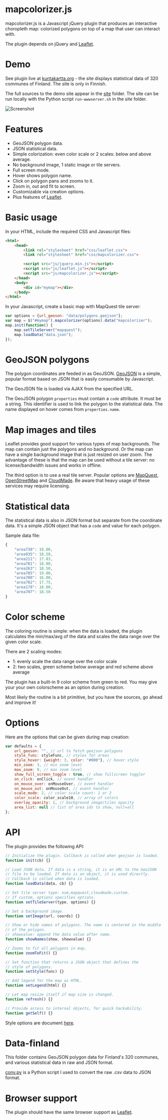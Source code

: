 mapcolorizer.js
===============

mapcolorizer.js is a Javascript jQuery plugin that produces an interactive
choropleth map: colorized polygons on top of a map that user can interact
with.

The plugin depends on jQuery and [Leaflet](http://leafletjs.com/).


# Demo

See plugin live at [kuntakartta.org](http://kuntakartta.org) - the site
displays statistical data of 320 communes of Finland. The site is only in
Finnish.

The full sources to the demo site appear in the
[site](https://github.com/tomimick/mapcolorizer/tree/master/site/) folder. The
site can be run locally with the Python script `run-wwwserver.sh` in the site
folder.

![Screenshot](https://raw.github.com/tomimick/mapcolorizer/master/screenshot.png)


# Features

  * GeoJSON polygon data.
  * JSON statistical data.
  * Simple colorization: even color scale or 2 scales: below and above average.
  * No background image, 1 static image or tile servers.
  * Full screen mode.
  * Hover shows polygon name.
  * Click on polygon pans and zooms to it.
  * Zoom in, out and fit to screen.
  * Customizable via creation options.
  * Plus features of [Leaflet](http://leafletjs.com/features.html).

# Basic usage

In your HTML, include the required CSS and Javascript files:

```html
<html>
    <head>
        <link rel="stylesheet" href="css/leaflet.css">
        <link rel="stylesheet" href="css/mapcolorizer.css">

        <script src="js/jquery.min.js"></script>
        <script src="js/leaflet.js"></script>
        <script src="js/mapcolorizer.js"></script>
    </head>
    <body>
        <div id="mymap"></div>
    </body>
</html>
```

In your Javascript, create a basic map with MapQuest tile server:

```javascript
var options = {url_geoson: "data/polygons.geojson"};
var map = $("#mymap").mapcolorizer(options).data("mapcolorizer");
map.init(function() {
    map.setTileServer("mapquest");
    map.loadData("data.json");
});
```


# GeoJSON polygons

The polygon coordinates are feeded in as GeoJSON.
[GeoJSON](http://geojson.org/) is a simple, popular format based on JSON that
is easily consumable by Javascript.

The GeoJSON file is loaded via AJAX from the specified URL.

The GeoJSON polygon `properties` must contain a `code` attribute. It
must be a string. This identifier is used to link the polygon to the
statistical data.  The name displayed on hover comes from `properties.name`.


# Map images and tiles

Leaflet provides good support for various types of map backgrounds.  The map
can contain just the polygons and no background. Or the map can have a single
background image that is just resized on user zoom. The advantage of these is
that the map can be used without a tile server: no license/bandwidth issues
and works in offline.

The third option is to use a real tile server. Popular options are
[MapQuest](http://www.mapquest.com/),
[OpenStreetMap](http://www.openstreetmap.org/) and
[CloudMade](http://www.cloudmade.com/). Be aware that heavy usage of these
services may require licensing.


# Statistical data

The statistical data is also in JSON format but separate from the coordinate
data. It's a simple JSON object that has a `code` and value for each polygon.

Sample data file:

```javascript
{
    "area738": 18.00,
    "area935": 18.50,
    "area211": 17.83,
    "area781": 18.00,
    "area263": 18.50,
    "area785": 19.00,
    "area700": 16.00,
    "area702": 17.75,
    "area178": 18.00,
    "area707": 18.50
}
```

# Color scheme

The coloring routine is simple: when the data is loaded, the plugin calculates
the min/max/avg of the data and scales the data range over the given color
scale.

There are 2 scaling modes:

  * 1: evenly scale the data range over the color scale
  * 2: two scales, green scheme below average and red scheme above average

The plugin has a built-in 9 color scheme from green to red. You may give your
your own colorscheme as an option during creation.

Most likely the routine is a bit primitive, but you have the sources, go ahead
and improve it!



# Options

Here are the options that can be given during map creation:

```javascript
var defaults = {
    url_geoson: "", // url to fetch geojson polygons
    style_func: styleFunc, // styles for areas
    style_hover: {weight: 3, color: "#000"}, // hover style
    min_zoom: 3, // min zoom level
    max_zoom: 9, // max zoom level
    show_full_screen_toggle : true, // show fullscreen toggler
    on_click: onClick, // event handler
    on_mouse_over: onMouseOver, // event handler
    on_mouse_out: onMouseOut, // event handler
    scale_mode: 2, // color scale count: 1 or 2
    color_scale: color_scale10, // array of colors
    overlay_opacity: 1, // background image/tiles opacity
    area_list: null // list of area ids to show, null=all
};
```

# API

The plugin provides the following API:

```javascript
// Initialize the plugin. Callback is called when geojson is loaded.
function init(cb) {}

// Load JSON data. If data is a string, it is an URL to the GeoJSON
// file to be loaded. If data is an object, it is used directly.
// Callback is called when data is loaded.
function loadData(data, cb) {}

// Set tile server type: osm,mapquest,cloudmade,custom.
// If custom, options specifies options.
function setTileServer(type, options) {}

// Set a background image.
function setImage(url, coords) {}

// Show or hide names of polygons. The name is centered in the middle
// of the polygon.
// showvalue: append the data value after name.
function showNames(show, showvalue) {}

// Zooms to fit all polygons in map.
function zoomToFit() {}

// Set function that returns a JSON object that defines the
// style of polygons.
function setStyle(func) {}

// Add legend for the map as HTML.
function setLegend(html) {}

// Let map resize itself if map size is changed.
function refresh() {}

// Provide access to internal objects, for quick hackability.
function getSelf() {}
```

Style options are document [here](http://leafletjs.com/reference.html#path).


# Data-finland

This folder contains GeoJSON polygon data for Finland's 320 communes, and
various statistical data in raw and JSON format.

[conv.py](data-finland/data-raw/conv.py) is a Python script I used to convert
the raw .csv data to JSON format.


# Browser support

The plugin should have the same browser support as
[Leaflet](http://leafletjs.com/features.html).

